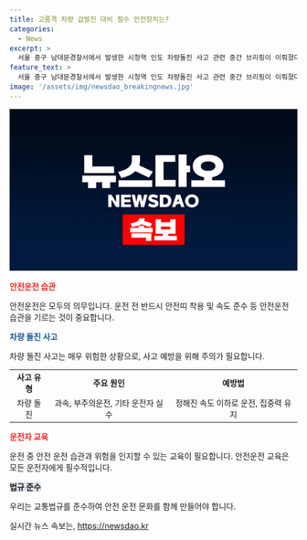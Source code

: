 ```yaml
---
title: 고품격 차량 급발진 대비 필수 안전장치는?
categories:
  - News
excerpt: >
  서울 중구 남대문경찰서에서 발생한 시청역 인도 차량돌진 사고 관련 중간 브리핑이 이뤄졌다. 경찰은 운전자 A씨를 3조 1항 업무상 과실치사상 혐의로 입건하고 본격 수사에 착수했다. (150자)
feature_text: >
  서울 중구 남대문경찰서에서 발생한 시청역 인도 차량돌진 사고 관련 중간 브리핑이 이뤄졌다. 경찰은 운전자 A씨를 3조 1항 업무상 과실치사상 혐의로 입건하고 본격 수사에 착수했다. (150자)
image: '/assets/img/newsdao_breakingnews.jpg'
---
```


<p><img src="/assets/img/newsdao_breakingnews.jpg" alt="ranknews 속보" /></p>

<p><b><span style="color: #ee2323;">안전운전 습관</span></b></p>

<p data-ke-size="size16">안전운전은 모두의 의무입니다. 운전 전 반드시 안전띠 착용 및 속도 준수 등 안전운전 습관을 기르는 것이 중요합니다.</p>

<p><b><span style="color: #1a5490;">차량 돌진 사고</span></b></p>

<p data-ke-size="size16">차량 돌진 사고는 매우 위험한 상황으로, 사고 예방을 위해 주의가 필요합니다.</p>

<table>
    <tbody>
        <tr>
            <td style="text-align: center; height: 17px;"><b>사고 유형</b></td>
            <td style="text-align: center; height: 17px;"><b>주요 원인</b></td>
            <td style="text-align: center; height: 17px;"><b>예방법</b></td>
        </tr>
        <tr>
            <td style="text-align: center; height: 17px;">차량 돌진</td>
            <td style="text-align: center; height: 17px;">과속, 부주의운전, 기타 운전자 실수</td>
            <td style="text-align: center; height: 17px;">정해진 속도 이하로 운전, 집중력 유지</td>
        </tr>
    </tbody>
</table>

<p><b><span style="color: #ee2323;">운전자 교육</span></b></p>

<p data-ke-size="size16">운전 중 안전 운전 습관과 위험을 인지할 수 있는 교육이 필요합니다. 안전운전 교육은 모든 운전자에게 필수적입니다.</p>

<p><b><span style="background-color: #21538527;">법규 준수</span></b></p>

<p data-ke-size="size16">우리는 교통법규를 준수하여 안전 운전 문화를 함께 만들어야 합니다.</p>
실시간 뉴스 속보는, <a href="https://newsdao.kr" rel="dofollow">https://newsdao.kr</a>


